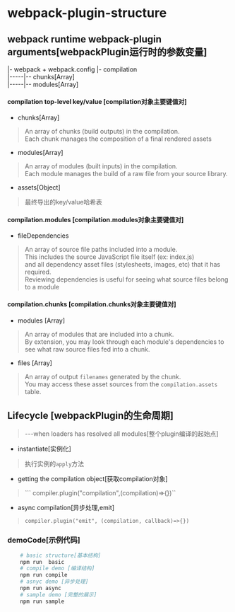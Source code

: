 # webpack-plugin-structure
## webpack runtime  webpack-plugin arguments[webpackPlugin运行时的参数变量]
|- webpack + webpack.config
|- compilation  
|-----|-- chunks[Array]  
|-----|-- modules[Array] 
  
#### compilation top-level key/value  [compilation对象主要键值对]
- chunks[Array]     
> An array of chunks (build outputs) in the compilation.  
> Each chunk manages the composition of a final rendered assets     

 
- modules[Array]  
> An array of modules (built inputs) in the compilation.   
> Each module manages the build of a raw file from your source library.  

- assets[Object]
> 最终导出的key/value哈希表
 
#### compilation.modules  [compilation.modules对象主要键值对]
- fileDependencies  
> An array of source file paths included into a module.  
> This includes the source JavaScript file itself (ex: index.js)  
> and all dependency asset files (stylesheets, images, etc) that it has required.  
> Reviewing dependencies is useful for seeing what source files belong to a module

#### compilation.chunks  [compilation.chunks对象主要键值对]
- modules [Array] 
> An array of modules that are included into a chunk.   
> By extension, you may look through each module's dependencies to see what raw source files fed into a chunk.

- files [Array]  
> An array of output ```filenames``` generated by the chunk.  
> You may access these asset sources from the ```compilation.assets``` table.

## Lifecycle [webpackPlugin的生命周期]
> ---when loaders has resolved all modules[整个plugin编译的起始点] 

- instantiate[实例化]
> 执行实例的```apply```方法  

- getting the compilation object[获取compilation对象]
> ``` compiler.plugin("compilation",(compilation)=>{})``

- async compilation[异步处理,emit]
> ```compiler.plugin("emit", (compilation, callback)=>{})```

### demoCode[示例代码]
```bash
    # basic structure[基本结构]
    npm run  basic
    # compile demo [编译结构]
    npm run compile
    # asnyc demo [异步处理]
    npm run async 
    # sample demo [完整的展示]
    npm run sample
    
```

 
 

